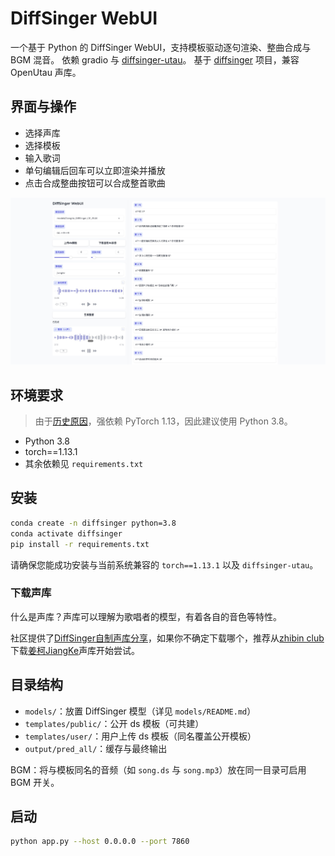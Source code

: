 # DiffSinger WebUI

一个基于 Python 的 DiffSinger WebUI，支持模板驱动逐句渲染、整曲合成与 BGM 混音。
依赖 gradio 与 [diffsinger-utau](https://github.com/bingcheng1998/diffsinger_utau)。
基于 [diffsinger](https://github.com/openvpi/DiffSinger) 项目，兼容 OpenUtau 声库。

## 界面与操作

- 选择声库
- 选择模板
- 输入歌词
- 单句编辑后回车可以立即渲染并播放
- 点击合成整曲按钮可以合成整首歌曲

![界面截图](./.src/webui.jpg)

## 环境要求

> 由于[历史原因](https://github.com/openvpi/DiffSinger/blob/main/docs/GettingStarted.md#deployment)，强依赖 PyTorch 1.13，因此建议使用 Python 3.8。

- Python 3.8
- torch==1.13.1
- 其余依赖见 `requirements.txt`

## 安装
```bash
conda create -n diffsinger python=3.8
conda activate diffsinger
pip install -r requirements.txt
```

请确保您能成功安装与当前系统兼容的 `torch==1.13.1` 以及 `diffsinger-utau`。

### 下载声库

什么是声库？声库可以理解为歌唱者的模型，有着各自的音色等特性。

社区提供了[DiffSinger自制声库分享](https://docs.qq.com/sheet/DQXNDY0pPaEpOc3JN)，如果你不确定下载哪个，推荐从[zhibin club](https://www.zhibin.club/)下载[姜柯JiangKe](https://pan.quark.cn/s/254f030af8cb#/list/share/0929019064004907b7b95212c03066ed)声库开始尝试。

## 目录结构
- `models/`：放置 DiffSinger 模型（详见 `models/README.md`）
- `templates/public/`：公开 ds 模板（可共建）
- `templates/user/`：用户上传 ds 模板（同名覆盖公开模板）
- `output/pred_all/`：缓存与最终输出

BGM：将与模板同名的音频（如 `song.ds` 与 `song.mp3`）放在同一目录可启用 BGM 开关。

## 启动
```bash
python app.py --host 0.0.0.0 --port 7860
```